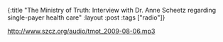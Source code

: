 {:title "The Ministry of Truth: Interview with Dr. Anne Scheetz regarding single-payer health care"
:layout :post
:tags  ["radio"]}

<http://www.szcz.org/audio/tmot_2009-08-06.mp3>

